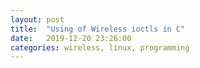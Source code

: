 ```yaml
---
layout: post
title:  "Using of Wireless ioctls in C"
date:   2019-12-20 23:26:00
categories: wireless, linux, programming
---
```




